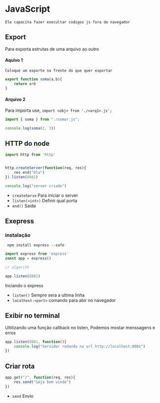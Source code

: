 # JavaScript

```Ele capacita fazer execultar codigos js fora do navegador```

## Export
Para exporta estrutas de uma arquivo ao outro

#### Aquivo 1
`Coloque um exporte na frente do que quer exportar`

```javascript
export function soma(a,b){
    return a+b
}
```

#### Arquivo 2
Para importa use, `import <obj> from './<arq1>.js';`

```javascript
import { soma } from "./somar.js";

console.log(soma(2, 3))
```

## HTTP do node
```javascript
import http from 'http'


http.createServer(function(req, res){
    res.end("Ola")
}).listen(8081)

console.log("server criado")
```
- `createServe` Para iniciar o server
- `listen(<int>)` Definir qual porta
- `end()` Saida

## Exepress

### instalação
``` npm install express --safe```

```javascript
import express from 'express'
const app = express()

// algorith

app.listen(8081)
```
Inciando o express
- `listen()` Sempre sera a ultima linha
- `localhost:<port>` comando para abir no navegador

## Exibir no terminal
Ultilizando uma função callback no listen, Podemos mostar menssagens e erros

```javascript
app.listen(8081, function(){
    console.log("Servidor rodando na url http://localhost:8081")
})
```
## Criar rota
```javascript
app.get("/", function(req, res){
    res.send("Seja bem vindo")
})
```
- `send` Envio
